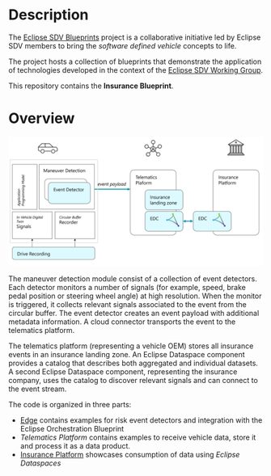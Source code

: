 <!--
SPDX-FileCopyrightText: 2023 Contributors to the Eclipse Foundation

See the NOTICE file(s) distributed with this work for additional
information regarding copyright ownership.

Licensed under the Apache License, Version 2.0 (the "License");
you may not use this file except in compliance with the License.
You may obtain a copy of the License at

     http://www.apache.org/licenses/LICENSE-2.0

Unless required by applicable law or agreed to in writing, software
distributed under the License is distributed on an "AS IS" BASIS,
WITHOUT WARRANTIES OR CONDITIONS OF ANY KIND, either express or implied.
See the License for the specific language governing permissions and
limitations under the License.

SPDX-License-Identifier: Apache-2.0
-->

# Description

The [Eclipse SDV Blueprints](https://github.com/eclipse-sdv-blueprints) project is a collaborative initiative
led by Eclipse SDV members to bring the *software defined vehicle* concepts to life.

The project hosts a collection of blueprints that demonstrate the application of technologies developed in
the context of the [Eclipse SDV Working Group](https://sdv.eclipse.org).

This repository contains the **Insurance Blueprint**.

# Overview

![Overview](./docs/images/overview.png)

The maneuver detection module consist of a collection of event detectors. Each detector monitors a number of signals (for example, speed, brake pedal position or steering wheel angle) at high resolution. When the monitor is triggered, it collects relevant signals associated to the event from the circular buffer. The event detector creates an event payload with additional metadata information. A cloud connector transports the event to the telematics platform.

The telematics platform (representing a vehicle OEM) stores all insurance events in an insurance landing zone. An Eclipse Dataspace component provides a catalog that describes both aggregated and individual datasets. A second Eclipse Dataspace component, representing the insurance company, uses the catalog to discover relevant signals and can connect to the event stream.

The code is organized in three parts:

- [Edge](./edge/README.md) contains examples for risk event detectors and integration with the Eclipse Orchestration Blueprint
- *Telematics Platform* contains examples to receive vehicle data, store it and process it as a data product.
- [Insurance Platform](./src/edc/README.md) showcases consumption of data using *Eclipse Dataspaces*
